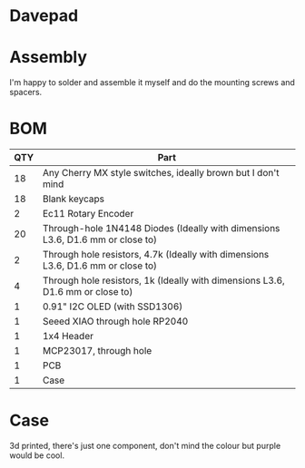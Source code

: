 
# Davepad
# Assembly
I'm happy to solder and assemble it myself and do the mounting screws and spacers.

# BOM
| QTY | Part |
| --- | --- |
| 18   | Any Cherry MX style switches, ideally brown but I don't mind|
| 18   | Blank keycaps|
| 2    | Ec11 Rotary Encoder|
| 20   | Through-hole 1N4148 Diodes (Ideally with dimensions L3.6, D1.6 mm or close to)|
| 2    | Through hole resistors, 4.7k (Ideally with dimensions L3.6, D1.6 mm or close to)|
| 4    | Through hole resistors, 1k (Ideally with dimensions L3.6, D1.6 mm or close to)|
| 1    | 0.91" I2C OLED (with SSD1306)|
| 1    | Seeed XIAO through hole RP2040|
| 1    | 1x4 Header|
| 1    | MCP23017, through hole|
| 1    | PCB|
| 1    | Case|

# Case
3d printed, there's just one component, don't mind the colour but purple would be cool.